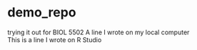 # demo_repo
trying it out for BIOL 5502
A line I wrote on my local computer  
This is a line I wrote on R Studio